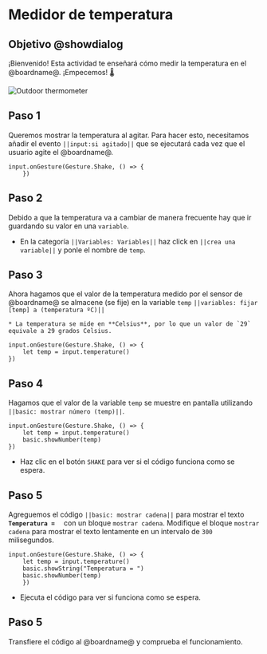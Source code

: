 # Medidor de temperatura

## Objetivo @showdialog

¡Bienvenido! Esta actividad te enseñará cómo medir la temperatura en el @boardname@. ¡Empecemos! 🌡️

![Outdoor thermometer](/static/courses/ucp-science/temperature/heat-of-day.jpg)


## Paso 1

Queremos mostrar la temperatura al agitar. Para hacer esto, necesitamos añadir el evento ``||input:si agitado||`` que se ejecutará cada vez que el usuario agite el @boardname@.

```blocks
input.onGesture(Gesture.Shake, () => {
    })
```
## Paso 2

Debido a que la temperatura va a cambiar de manera frecuente hay que ir guardando su valor en una ``variable``.

* En la categoría ``||Variables: Variables||``  haz click en ``||crea una variable||`` y ponle el nombre de ``temp``.



## Paso 3

Ahora hagamos que el valor de la temperatura medido por el sensor de @boardname@ se almacene (se fije) en la variable ``temp``  ``||variables: fijar [temp] a (temperatura ºC)||``

    * La temperatura se mide en **Celsius**, por lo que un valor de `29` equivale a 29 grados Celsius.

```blocks
input.onGesture(Gesture.Shake, () => {
    let temp = input.temperature()
})
```
## Paso 4

Hagamos que el valor de la variable ``temp`` se muestre en pantalla utilizando ``||basic: mostrar número (temp)||``.

```blocks
input.onGesture(Gesture.Shake, () => {
    let temp = input.temperature()
    basic.showNumber(temp)
})
```

* Haz clic en el botón ``SHAKE`` para ver si el código funciona como se espera.

## Paso 5

Agreguemos el código ``||basic: mostrar cadena||``  para mostrar el texto **`Temperatura =  `**  con un bloque `mostrar cadena`. Modifique el bloque `mostrar cadena` para mostrar el texto lentamente en un intervalo de `300` milisegundos.

```blocks
input.onGesture(Gesture.Shake, () => {
    let temp = input.temperature()
    basic.showString("Temperatura = ")
    basic.showNumber(temp)
    })
```

* Ejecuta el código para ver si funciona como se espera.

## Paso 5

Transfiere el código al @boardname@ y comprueba el funcionamiento.